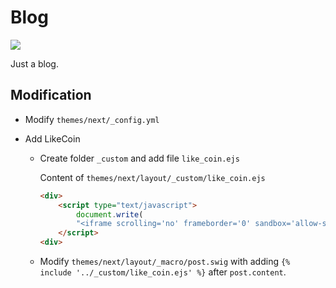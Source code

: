 # Blog

![](https://api.travis-ci.com/NatLee/Blog.svg)

Just a blog.

## Modification

- Modify `themes/next/_config.yml`

- Add LikeCoin
    
    - Create folder `_custom` and add file `like_coin.ejs`

        Content of `themes/next/layout/_custom/like_coin.ejs`

        ```html
        <div>
            <script type="text/javascript">
                document.write(
                "<iframe scrolling='no' frameborder='0' sandbox='allow-scripts allow-same-origin allow-popups allow-popups-to-escape-sandbox allow-storage-access-by-user-activation' style='height: 212px; width: 100%;' src='https://button.like.co/in/embed/natlee_/button?referrer=" + encodeURIComponent(location.href.split("?")[0].split("#")[0]) + "'></iframe>");
            </script>
        <div>
        ```

    - Modify `themes/next/layout/_macro/post.swig` with adding `{% include '../_custom/like_coin.ejs' %}` after `post.content`.


